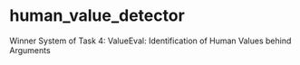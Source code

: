 # human_value_detector
Winner System of Task 4: ValueEval: Identification of Human Values behind Arguments
